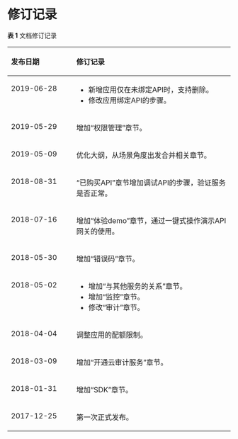 # 修订记录<a name="apig-zh-ug-180307075"></a>

**表 1**  文档修订记录

<a name="table188671812164316"></a>
<table><thead align="left"><tr id="row188681512164315"><th class="cellrowborder" valign="top" width="29.32%" id="mcps1.2.3.1.1"><p id="p38681312134312"><a name="p38681312134312"></a><a name="p38681312134312"></a>发布日期</p>
</th>
<th class="cellrowborder" valign="top" width="70.67999999999999%" id="mcps1.2.3.1.2"><p id="p1486871210432"><a name="p1486871210432"></a><a name="p1486871210432"></a>修订记录</p>
</th>
</tr>
</thead>
<tbody><tr id="row154891530052"><td class="cellrowborder" valign="top" width="29.32%" headers="mcps1.2.3.1.1 "><p id="p17490143013520"><a name="p17490143013520"></a><a name="p17490143013520"></a>2019-06-28</p>
</td>
<td class="cellrowborder" valign="top" width="70.67999999999999%" headers="mcps1.2.3.1.2 "><a name="ul199804359919"></a><a name="ul199804359919"></a><ul id="ul199804359919"><li>新增应用仅在未绑定API时，支持删除。</li><li>修改应用绑定API的步骤。</li></ul>
</td>
</tr>
<tr id="row7459145520381"><td class="cellrowborder" valign="top" width="29.32%" headers="mcps1.2.3.1.1 "><p id="p14778561385"><a name="p14778561385"></a><a name="p14778561385"></a>2019-05-29</p>
</td>
<td class="cellrowborder" valign="top" width="70.67999999999999%" headers="mcps1.2.3.1.2 "><p id="p6477135673813"><a name="p6477135673813"></a><a name="p6477135673813"></a>增加“权限管理”章节。</p>
</td>
</tr>
<tr id="row1463954615254"><td class="cellrowborder" valign="top" width="29.32%" headers="mcps1.2.3.1.1 "><p id="p825111152619"><a name="p825111152619"></a><a name="p825111152619"></a>2019-05-09</p>
</td>
<td class="cellrowborder" valign="top" width="70.67999999999999%" headers="mcps1.2.3.1.2 "><p id="p8261414268"><a name="p8261414268"></a><a name="p8261414268"></a>优化大纲，从场景角度出发合并相关章节。</p>
</td>
</tr>
<tr id="row0957333689"><td class="cellrowborder" valign="top" width="29.32%" headers="mcps1.2.3.1.1 "><p id="p13958733081"><a name="p13958733081"></a><a name="p13958733081"></a>2018-08-31</p>
</td>
<td class="cellrowborder" valign="top" width="70.67999999999999%" headers="mcps1.2.3.1.2 "><p id="p3958203311819"><a name="p3958203311819"></a><a name="p3958203311819"></a>“已购买API”章节增加调试API的步骤，验证服务是否正常。</p>
</td>
</tr>
<tr id="row6516140521"><td class="cellrowborder" valign="top" width="29.32%" headers="mcps1.2.3.1.1 "><p id="p17968981127"><a name="p17968981127"></a><a name="p17968981127"></a>2018-07-16</p>
</td>
<td class="cellrowborder" valign="top" width="70.67999999999999%" headers="mcps1.2.3.1.2 "><p id="p15969388218"><a name="p15969388218"></a><a name="p15969388218"></a>增加“体验demo”章节，通过一键式操作演示API网关的使用。</p>
</td>
</tr>
<tr id="row64331969240"><td class="cellrowborder" valign="top" width="29.32%" headers="mcps1.2.3.1.1 "><p id="p143310652418"><a name="p143310652418"></a><a name="p143310652418"></a>2018-05-30</p>
</td>
<td class="cellrowborder" valign="top" width="70.67999999999999%" headers="mcps1.2.3.1.2 "><p id="p18433169245"><a name="p18433169245"></a><a name="p18433169245"></a>增加“错误码”章节。</p>
</td>
</tr>
<tr id="row77554771213"><td class="cellrowborder" valign="top" width="29.32%" headers="mcps1.2.3.1.1 "><p id="p4624131513124"><a name="p4624131513124"></a><a name="p4624131513124"></a>2018-05-02</p>
</td>
<td class="cellrowborder" valign="top" width="70.67999999999999%" headers="mcps1.2.3.1.2 "><a name="ul1948239191217"></a><a name="ul1948239191217"></a><ul id="ul1948239191217"><li>增加“与其他服务的关系”章节。</li><li>增加“监控”章节。</li><li>修改“审计”章节。</li></ul>
</td>
</tr>
<tr id="row28703123433"><td class="cellrowborder" valign="top" width="29.32%" headers="mcps1.2.3.1.1 "><p id="p13870212134312"><a name="p13870212134312"></a><a name="p13870212134312"></a>2018-04-04</p>
</td>
<td class="cellrowborder" valign="top" width="70.67999999999999%" headers="mcps1.2.3.1.2 "><p id="p9873161224312"><a name="p9873161224312"></a><a name="p9873161224312"></a>调整应用的配额限制。</p>
</td>
</tr>
<tr id="row16873312124319"><td class="cellrowborder" valign="top" width="29.32%" headers="mcps1.2.3.1.1 "><p id="p14873191212435"><a name="p14873191212435"></a><a name="p14873191212435"></a>2018-03-09</p>
</td>
<td class="cellrowborder" valign="top" width="70.67999999999999%" headers="mcps1.2.3.1.2 "><p id="p987431220437"><a name="p987431220437"></a><a name="p987431220437"></a>增加“开通云审计服务”章节。</p>
</td>
</tr>
<tr id="row78741712204315"><td class="cellrowborder" valign="top" width="29.32%" headers="mcps1.2.3.1.1 "><p id="p1287421213435"><a name="p1287421213435"></a><a name="p1287421213435"></a>2018-01-31</p>
</td>
<td class="cellrowborder" valign="top" width="70.67999999999999%" headers="mcps1.2.3.1.2 "><p id="p2019412311477"><a name="p2019412311477"></a><a name="p2019412311477"></a>增加“SDK”章节。</p>
</td>
</tr>
<tr id="row3876412204316"><td class="cellrowborder" valign="top" width="29.32%" headers="mcps1.2.3.1.1 "><p id="p1587619128432"><a name="p1587619128432"></a><a name="p1587619128432"></a>2017-12-25</p>
</td>
<td class="cellrowborder" valign="top" width="70.67999999999999%" headers="mcps1.2.3.1.2 "><p id="p1887811254319"><a name="p1887811254319"></a><a name="p1887811254319"></a>第一次正式发布。</p>
</td>
</tr>
</tbody>
</table>

